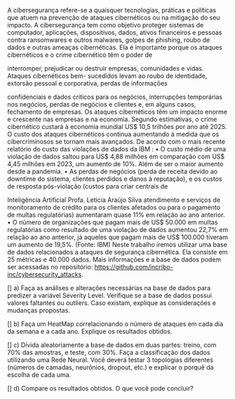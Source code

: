 A cibersegurança refere-se a quaisquer tecnologias, práticas e políticas que atuem na
prevenção de ataques cibernéticos ou na mitigação do seu impacto. A cibersegurança tem como
objetivo proteger sistemas de computador, aplicações, dispositivos, dados, ativos financeiros e pessoas
contra ransomwares e outros malwares, golpes de phishing, roubo de dados e outras ameaças
cibernéticas. Ela é importante porque os ataques cibernéticos e o crime cibernético têm o poder de

interromper, prejudicar ou destruir empresas, comunidades e vidas. Ataques cibernéticos bem-
sucedidos levam ao roubo de identidade, extorsão pessoal e corporativa, perdas de informações

confidenciais e dados críticos para os negócios, interrupções temporárias nos negócios, perdas de
negócios e clientes e, em alguns casos, fechamento de empresas.
Os ataques cibernéticos têm um impacto enorme e crescente nas empresas e na economia.
Segundo estimativas, o crime cibernético custará à economia mundial US$ 10,5 trilhões por ano até
2025. O custo dos ataques cibernéticos continua aumentando à medida que os cibercriminosos se
tornam mais avançados.
De acordo com o mais recente relatório do custo das violações de dados da IBM :
• O custo médio de uma violação de dados saltou para US$ 4,88 milhões em comparação com
US$ 4,45 milhões em 2023, um aumento de 10%. Além de ser o maior aumento desde a
pandemia.
• As perdas de negócios (perda de receita devido ao downtime do sistema, clientes perdidos e
danos à reputação), e os custos de resposta pós-violação (custos para criar centrais de

Inteligência Artificial
Profa. Leticia Araújo Silva
atendimento e serviços de monitoramento de crédito para os clientes afetados ou para o
pagamento de multas regulatórias) aumentaram quase 11% em relação ao ano anterior.
• O número de organizações que pagam mais de US$ 50.000 em multas regulatórias como
resultado de uma violação de dados aumentou 22,7% em relação ao ano anterior, já aqueles
que pagam mais de US$ 100.000 tiveram um aumento de 19,5%. (Fonte: IBM)
Neste trabalho iremos utilizar uma base de dados relacionados a ataques de segurança cibernética.
Ela consiste em 25 métricas e 40.000 dados. Mais informações e a base de dados podem ser
acessadas no repositório: https://github.com/incribo-inc/cybersecurity_attacks.

[] a) Faça as análises e alterações necessárias na base de dados para predizer a variável Severity
Level. Verifique se a base de dados possui valores faltantes ou outliers. Caso existam, explique
as considerações e mudanças propostas.

[] b) Faça um HeatMap correlacionando o número de ataques em cada dia da semana e a cada
ano. Explique os resultados obtidos.

[] c) Divida aleatoriamente a base de dados em duas partes: treino, com 70% das amostras, e teste,
com 30%. Faça a classificação dos dados utilizando uma Rede Neural. Você deverá testar 3
topologias diferentes (números de camadas, neurônios, dropout, etc.) e explicar o porquê da
escolha de cada uma.

[] d) Compare os resultados obtidos. O que você pode concluir?
